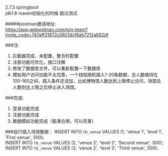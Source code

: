 2.7.3 springboot  
jdk1.8
maven初始化的时候 跳过测试  

#####postman邀请地址:  
https://app.getpostman.com/join-team?invite_code=747aff31872c0821dcf6ab7212a652df

###注:  
1. 拦截器完成，未配置，整合时配置
2. 注册功能可优化，接口注解
3. 修改了数据库文件，可以重新配置一下数据库
4. 模拟用户访问功能不太完善，一个线程随机插入1-20条数据，总人数维持在100-160之间，插入条件还没加，比如博物馆人数达到上限停止访问，场馆总人数到达上限之后停止进入场馆。

###完成:  
1. 登录功能完成  
2. 注册功能完成
3. 数据模拟功能完成（能凑合用，可以完善）


###自行插入场馆数据：
INSERT INTO `tb_venue` VALUES (1, 'venue 1', 'level 1', 'First venue', 300);  
INSERT INTO `tb_venue` VALUES (2, 'venue 2', 'level 2', 'Second venue', 300);  
INSERT INTO `tb_venue` VALUES (3, 'venue 2', 'level 3', 'Third venue', 300);  

